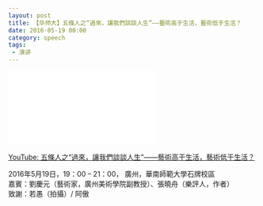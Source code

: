 ```yaml
---
layout: post
title: 【华师大】五條人之“過來，讓我們談談人生”——藝術高于生活，藝術低于生活？ 
date: 2016-05-19 00:00
category: speech
tags:
 - 演讲
---
```


<div class="iframe-container">
<iframe class="responsive-iframe" src="//player.bilibili.com/player.html?aid=838968562&bvid=BV1Y54y1S7Mx&cid=216921281&page=1"  frameborder="no" allowfullscreen="true"></iframe>
</div>

[YouTube: 五條人之“過來，讓我們談談人生”——藝術高于生活，藝術低于生活？](https://www.youtube.com/watch?v=IlwFaON9Z44)

2016年5月19日，19：00 – 21：00， 廣州，華南師範大學石牌校區  
嘉賓：劉慶元（藝術家，廣州美術學院副教授）、張曉舟（樂評人，作者）  
致謝：若愚（拍攝）/ 阿傲
